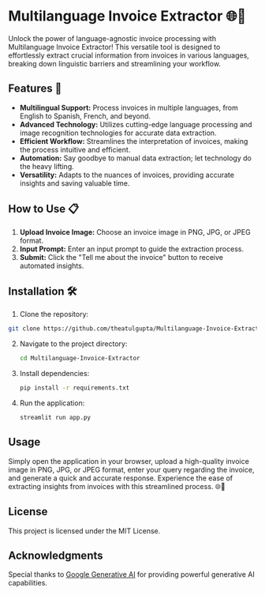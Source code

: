 # Multilanguage Invoice Extractor 🌐💼

Unlock the power of language-agnostic invoice processing with Multilanguage Invoice Extractor! This versatile tool is designed to effortlessly extract crucial information from invoices in various languages, breaking down linguistic barriers and streamlining your workflow.

## Features 🚀

- **Multilingual Support:** Process invoices in multiple languages, from English to Spanish, French, and beyond.
- **Advanced Technology:** Utilizes cutting-edge language processing and image recognition technologies for accurate data extraction.
- **Efficient Workflow:** Streamlines the interpretation of invoices, making the process intuitive and efficient.
- **Automation:** Say goodbye to manual data extraction; let technology do the heavy lifting.
- **Versatility:** Adapts to the nuances of invoices, providing accurate insights and saving valuable time.

## How to Use 📋

1. **Upload Invoice Image:** Choose an invoice image in PNG, JPG, or JPEG format.
2. **Input Prompt:** Enter an input prompt to guide the extraction process.
3. **Submit:** Click the "Tell me about the invoice" button to receive automated insights.

## Installation 🛠️

1. Clone the repository:

```bash
git clone https://github.com/theatulgupta/Multilanguage-Invoice-Extractor.git
```

2. Navigate to the project directory:

   ```bash
   cd Multilanguage-Invoice-Extractor
   ```

3. Install dependencies:

   ```bash
   pip install -r requirements.txt
   ```

4. Run the application:
   ```bash
   streamlit run app.py
   ```

## Usage

Simply open the application in your browser, upload a high-quality invoice image in PNG, JPG, or JPEG format, enter your query regarding the invoice, and generate a quick and accurate response. Experience the ease of extracting insights from invoices with this streamlined process. 🌐💼

## License

This project is licensed under the MIT License.

## Acknowledgments

Special thanks to [Google Generative AI](https://ai.google/discover/generativeai/) for providing powerful generative AI capabilities.
